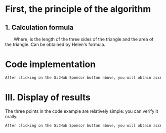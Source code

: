 #  First, the principle of the algorithm 

##  1. Calculation formula 

    Where, is the length of the three sides of the triangle and the area of the triangle. Can be obtained by Helen's formula. 

#  Code implementation 

  ```python  
After clicking on the GitHub Sponsor button above, you will obtain access permissions to my private code repository ( https://github.com/slowlon/my_code_bar ) to view this blog code. By searching the code number of this blog, you can find the code you need, code number is: 2024020309574429215
  ```  
#  III. Display of results 

 The three points in the code example are relatively simple: you can verify it orally. 

  ```python  
After clicking on the GitHub Sponsor button above, you will obtain access permissions to my private code repository ( https://github.com/slowlon/my_code_bar ) to view this blog code. By searching the code number of this blog, you can find the code you need, code number is: 2024020309574429215
  ```  
